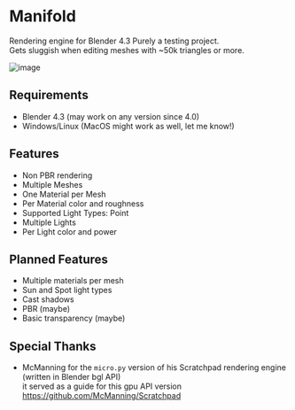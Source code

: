 # Manifold
 Rendering engine for Blender 4.3 Purely a testing project.<br/> 
 Gets sluggish when editing meshes with ~50k triangles or more.<br/> 

 ![image](https://github.com/user-attachments/assets/28011a1d-c4d0-4a4e-980e-f0b6f9f59823)

## Requirements
* Blender 4.3 (may work on any version since 4.0)
* Windows/Linux (MacOS might work as well, let me know!)

## Features
* Non PBR rendering
* Multiple Meshes
* One Material per Mesh
* Per Material color and roughness
* Supported Light Types: Point
* Multiple Lights
* Per Light color and power

## Planned Features
* Multiple materials per mesh
* Sun and Spot light types
* Cast shadows
* PBR (maybe)
* Basic transparency (maybe)

## Special Thanks
* McManning for the <code>micro.py</code> version of his Scratchpad rendering engine (written in Blender bgl API)<br/> 
  it served as a guide for this gpu API version<br/> 
  https://github.com/McManning/Scratchpad
